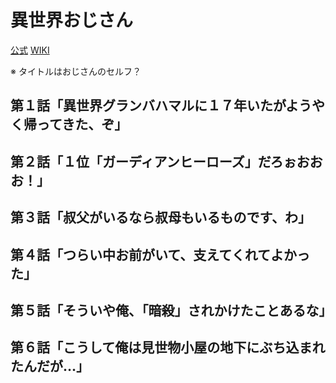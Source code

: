 # 異世界おじさん

[公式](https://isekaiojisan.com/) 
[WIKI](https://ja.wikipedia.org/wiki/%E7%95%B0%E4%B8%96%E7%95%8C%E3%81%8A%E3%81%98%E3%81%95%E3%82%93) 

※ タイトルはおじさんのセルフ？

## 第１話「異世界グランバハマルに１７年いたがようやく帰ってきた、ぞ」

## 第２話「１位「ガーディアンヒーローズ」だろぉおおお！」

## 第３話「叔父がいるなら叔母もいるものです、わ」

## 第４話「つらい中お前がいて、支えてくれてよかった」

## 第５話「そういや俺、「暗殺」されかけたことあるな」

## 第６話「こうして俺は見世物小屋の地下にぶち込まれたんだが…」
